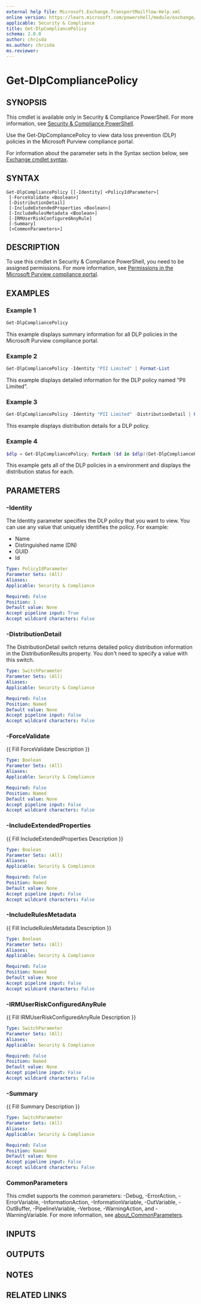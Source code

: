 ```yaml
---
external help file: Microsoft.Exchange.TransportMailflow-Help.xml
online version: https://learn.microsoft.com/powershell/module/exchange/get-dlpcompliancepolicy
applicable: Security & Compliance
title: Get-DlpCompliancePolicy
schema: 2.0.0
author: chrisda
ms.author: chrisda
ms.reviewer:
---
```


# Get-DlpCompliancePolicy

## SYNOPSIS
This cmdlet is available only in Security & Compliance PowerShell. For more information, see [Security & Compliance PowerShell](https://learn.microsoft.com/powershell/exchange/scc-powershell).

Use the Get-DlpCompliancePolicy to view data loss prevention (DLP) policies in the Microsoft Purview compliance portal.

For information about the parameter sets in the Syntax section below, see [Exchange cmdlet syntax](https://learn.microsoft.com/powershell/exchange/exchange-cmdlet-syntax).

## SYNTAX

```
Get-DlpCompliancePolicy [[-Identity] <PolicyIdParameter>]
 [-ForceValidate <Boolean>]
 [-DistributionDetail]
 [-IncludeExtendedProperties <Boolean>]
 [-IncludeRulesMetadata <Boolean>]
 [-IRMUserRiskConfiguredAnyRule]
 [-Summary]
 [<CommonParameters>]
```

## DESCRIPTION
To use this cmdlet in Security & Compliance PowerShell, you need to be assigned permissions. For more information, see [Permissions in the Microsoft Purview compliance portal](https://learn.microsoft.com/purview/microsoft-365-compliance-center-permissions).

## EXAMPLES

### Example 1
```powershell
Get-DlpCompliancePolicy
```

This example displays summary information for all DLP policies in the Microsoft Purview compliance portal.

### Example 2
```powershell
Get-DlpCompliancePolicy -Identity "PII Limited" | Format-List
```

This example displays detailed information for the DLP policy named "PII Limited".

### Example 3
```powershell
Get-DlpCompliancePolicy -Identity "PII Limited" -DistributionDetail | Format-List DistributionStatus
```

This example displays distribution details for a DLP policy.

### Example 4
```powershell
$dlp = Get-DlpCompliancePolicy; ForEach ($d in $dlp){Get-DlpCompliancePolicy -DistributionDetail $d.name | Format-List Name,DistributionStatus}
```

This example gets all of the DLP policies in a environment and displays the distribution status for each.

## PARAMETERS

### -Identity
The Identity parameter specifies the DLP policy that you want to view. You can use any value that uniquely identifies the policy. For example:

- Name
- Distinguished name (DN)
- GUID
- Id

```yaml
Type: PolicyIdParameter
Parameter Sets: (All)
Aliases:
Applicable: Security & Compliance

Required: False
Position: 1
Default value: None
Accept pipeline input: True
Accept wildcard characters: False
```

### -DistributionDetail
The DistributionDetail switch returns detailed policy distribution information in the DistributionResults property. You don't need to specify a value with this switch.

```yaml
Type: SwitchParameter
Parameter Sets: (All)
Aliases:
Applicable: Security & Compliance

Required: False
Position: Named
Default value: None
Accept pipeline input: False
Accept wildcard characters: False
```

### -ForceValidate
{{ Fill ForceValidate Description }}

```yaml
Type: Boolean
Parameter Sets: (All)
Aliases:
Applicable: Security & Compliance

Required: False
Position: Named
Default value: None
Accept pipeline input: False
Accept wildcard characters: False
```

### -IncludeExtendedProperties
{{ Fill IncludeExtendedProperties Description }}

```yaml
Type: Boolean
Parameter Sets: (All)
Aliases:
Applicable: Security & Compliance

Required: False
Position: Named
Default value: None
Accept pipeline input: False
Accept wildcard characters: False
```

### -IncludeRulesMetadata
{{ Fill IncludeRulesMetadata Description }}

```yaml
Type: Boolean
Parameter Sets: (All)
Aliases:
Applicable: Security & Compliance

Required: False
Position: Named
Default value: None
Accept pipeline input: False
Accept wildcard characters: False
```

### -IRMUserRiskConfiguredAnyRule
{{ Fill IRMUserRiskConfiguredAnyRule Description }}

```yaml
Type: SwitchParameter
Parameter Sets: (All)
Aliases:
Applicable: Security & Compliance

Required: False
Position: Named
Default value: None
Accept pipeline input: False
Accept wildcard characters: False
```

### -Summary
{{ Fill Summary Description }}

```yaml
Type: SwitchParameter
Parameter Sets: (All)
Aliases:
Applicable: Security & Compliance

Required: False
Position: Named
Default value: None
Accept pipeline input: False
Accept wildcard characters: False
```

### CommonParameters
This cmdlet supports the common parameters: -Debug, -ErrorAction, -ErrorVariable, -InformationAction, -InformationVariable, -OutVariable, -OutBuffer, -PipelineVariable, -Verbose, -WarningAction, and -WarningVariable. For more information, see [about_CommonParameters](https://go.microsoft.com/fwlink/p/?LinkID=113216).

## INPUTS

## OUTPUTS

## NOTES

## RELATED LINKS
